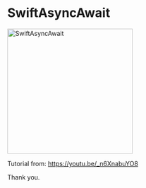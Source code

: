 # SwiftAsyncAwait

<img width="284" alt="SwiftAsyncAwait" src="https://user-images.githubusercontent.com/3993516/134130023-4c89418d-8a75-466c-8ba6-0689f8b23f49.png">

Tutorial from: https://youtu.be/_n6XnabuYO8

Thank you.


